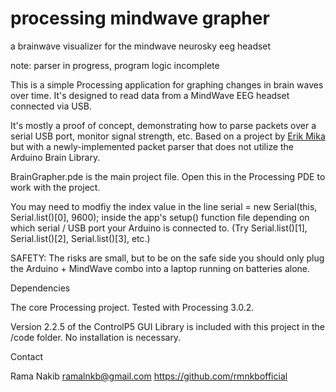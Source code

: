 # processing mindwave grapher
a brainwave visualizer for the mindwave neurosky eeg headset 

note: parser in progress, program logic incomplete

This is a simple Processing application for graphing changes in brain waves over time. It's designed to read data from a MindWave EEG headset connected via USB.

It's mostly a proof of concept, demonstrating how to parse packets over a serial USB port, monitor signal strength, etc.
Based on a project by [Erik Mika](https://github.com/kitschpatrol) but with a newly-implemented packet parser that does not utilize the Arduino Brain Library. 

BrainGrapher.pde is the main project file. Open this in the Processing PDE to work with the project.

You may need to modfiy the index value in the line serial = new Serial(this, Serial.list()[0], 9600); inside the app's setup() function file depending on which serial / USB port your Arduino is connected to. (Try Serial.list()[1], Serial.list()[2], Serial.list()[3], etc.)

SAFETY: The risks are small, but to be on the safe side you should only plug the Arduino + MindWave combo into a laptop running on batteries alone.


Dependencies

The core Processing project. Tested with Processing 3.0.2.

Version 2.2.5 of the ControlP5 GUI Library is included with this project in the /code folder. No installation is necessary.

Contact

Rama Nakib
ramalnkb@gmail.com
https://github.com/rmnkbofficial
